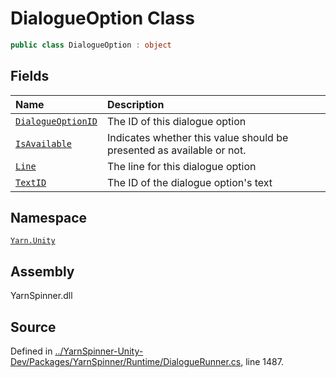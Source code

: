 <!-- This file was generated by a tool. Do not edit this file by hand. -->

# DialogueOption Class


```csharp
public class DialogueOption : object
```



## Fields
|Name|Description|
|:---|:---|
|[`DialogueOptionID`](/api/csharp/yarn.unity/dialogueoption.dialogueoptionid.md)| The ID of this dialogue option |
|[`IsAvailable`](/api/csharp/yarn.unity/dialogueoption.isavailable.md)| Indicates whether this value should be presented as available or not. |
|[`Line`](/api/csharp/yarn.unity/dialogueoption.line.md)| The line for this dialogue option |
|[`TextID`](/api/csharp/yarn.unity/dialogueoption.textid.md)| The ID of the dialogue option's text |
## Namespace
[`Yarn.Unity`](/api/csharp/yarn.unity/README.md)

## Assembly
YarnSpinner.dll

## Source
Defined in [../YarnSpinner-Unity-Dev/Packages/YarnSpinner/Runtime/DialogueRunner.cs](https://github.com/YarnSpinnerTool/YarnSpinner-Unity//blob/develop/Runtime/DialogueRunner.cs#L1487), line 1487.
